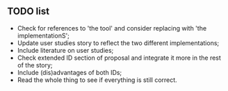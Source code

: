 ## TODO list
- Check for references to 'the tool' and consider replacing with 'the implementationS';
- Update user studies story to reflect the two different implementations;
- Include literature on user studies;
- Check extended ID section of proposal and integrate it more in the rest of the story;
- Include (dis)advantages of both IDs;
- Read the whole thing to see if everything is still correct.

